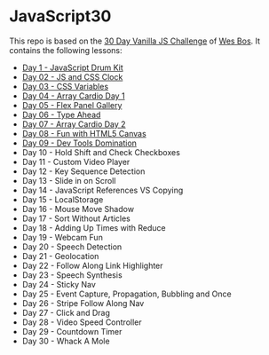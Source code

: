 # JavaScript30

This repo is based on the [30 Day Vanilla JS Challenge](https://JavaScript30.com) of [Wes Bos](https://wesbos.com/). 
It contains the following lessons:

- [Day 1 - JavaScript Drum Kit](https://github.com/nielslange/JavaScript30/tree/master/01%20-%20JavaScript%20Drum%20Kit)
- [Day 02 - JS and CSS Clock](https://github.com/nielslange/JavaScript30/tree/master/02%20-%20JS%20and%20CSS%20Clock)
- [Day 03 - CSS Variables](https://github.com/nielslange/JavaScript30/tree/master/03%20-%20CSS%20Variables)
- [Day 04 - Array Cardio Day 1](https://github.com/nielslange/JavaScript30/tree/master/04%20-%20Array%20Cardio%20Day%201)
- [Day 05 - Flex Panel Gallery](https://github.com/nielslange/JavaScript30/tree/master/05%20-%20Flex%20Panel%20Gallery)
- [Day 06 - Type Ahead](https://github.com/nielslange/JavaScript30/tree/master/06%20-%20Type%20Ahead)
- [Day 07 - Array Cardio Day 2](https://github.com/nielslange/JavaScript30/tree/master/07%20-%20Array%20Cardio%20Day%202)
- [Day 08 - Fun with HTML5 Canvas](https://github.com/nielslange/JavaScript30/tree/master/08%20-%20Fun%20with%20HTML5%20Canvas)
- [Day 09 - Dev Tools Domination](https://github.com/nielslange/JavaScript30/tree/master/09%20-%20Dev%20Tools%20Domination)
- Day 10 - Hold Shift and Check Checkboxes
- Day 11 - Custom Video Player
- Day 12 - Key Sequence Detection
- Day 13 - Slide in on Scroll
- Day 14 - JavaScript References VS Copying
- Day 15 - LocalStorage
- Day 16 - Mouse Move Shadow
- Day 17 - Sort Without Articles
- Day 18 - Adding Up Times with Reduce
- Day 19 - Webcam Fun
- Day 20 - Speech Detection
- Day 21 - Geolocation
- Day 22 - Follow Along Link Highlighter
- Day 23 - Speech Synthesis
- Day 24 - Sticky Nav
- Day 25 - Event Capture, Propagation, Bubbling and Once
- Day 26 - Stripe Follow Along Nav
- Day 27 - Click and Drag
- Day 28 - Video Speed Controller
- Day 29 - Countdown Timer
- Day 30 - Whack A Mole